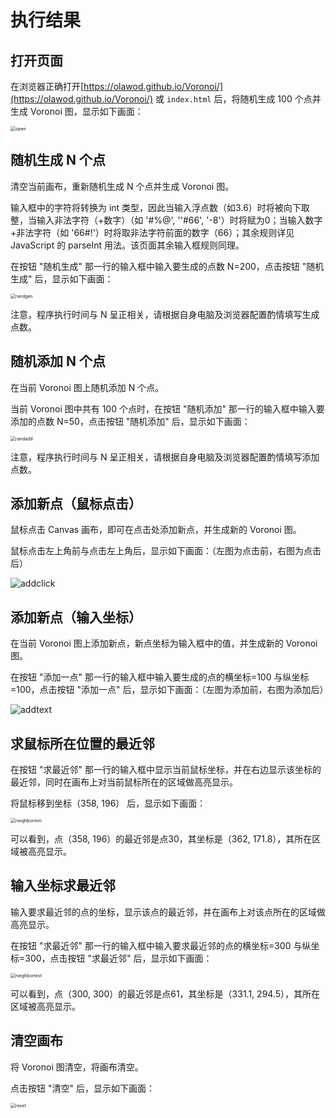 # 执行结果

## 打开页面

在浏览器正确打开[https://olawod.github.io/Voronoi/](https://olawod.github.io/Voronoi/) 或 `index.html` 后，将随机生成 100 个点并生成 Voronoi 图，显示如下画面：

<img src="https://cdn.jsdelivr.net/gh/OlaWod/Voronoi@1.0/docs/source/assets/open.png" alt="open" style="zoom:50%;" />

## 随机生成 N 个点

清空当前画布，重新随机生成 N 个点并生成 Voronoi 图。

输入框中的字符将转换为 int 类型，因此当输入浮点数（如3.6）时将被向下取整，当输入非法字符（+数字）（如 '#%@', ''#66', '-8'）时将赋为0；当输入数字+非法字符（如 '66#!'）时将取非法字符前面的数字（66）；其余规则详见 JavaScript 的 parseInt 用法。该页面其余输入框规则同理。

在按钮 "随机生成" 那一行的输入框中输入要生成的点数 N=200，点击按钮 "随机生成" 后，显示如下画面：

<img src="https://cdn.jsdelivr.net/gh/OlaWod/Voronoi@1.0/docs/source/assets/randgen.png" alt="randgen" style="zoom:50%;" />

注意，程序执行时间与 N 呈正相关，请根据自身电脑及浏览器配置酌情填写生成点数。

## 随机添加 N 个点

在当前 Voronoi 图上随机添加 N 个点。

当前 Voronoi 图中共有 100 个点时，在按钮 "随机添加" 那一行的输入框中输入要添加的点数 N=50，点击按钮 "随机添加" 后，显示如下画面：

<img src="https://cdn.jsdelivr.net/gh/OlaWod/Voronoi@1.0/docs/source/assets/randadd.png" alt="randadd" style="zoom:50%;" />

注意，程序执行时间与 N 呈正相关，请根据自身电脑及浏览器配置酌情填写添加点数。

## 添加新点（鼠标点击）

鼠标点击 Canvas 画布，即可在点击处添加新点，并生成新的 Voronoi 图。

鼠标点击左上角前与点击左上角后，显示如下画面：（左图为点击前，右图为点击后）

![addclick](https://cdn.jsdelivr.net/gh/OlaWod/Voronoi@1.0/docs/source/assets/addclick.jpg)

## 添加新点（输入坐标）

在当前 Voronoi 图上添加新点，新点坐标为输入框中的值，并生成新的 Voronoi 图。

在按钮 "添加一点" 那一行的输入框中输入要生成的点的横坐标=100 与纵坐标=100，点击按钮 "添加一点" 后，显示如下画面：（左图为添加前，右图为添加后）

![addtext](https://cdn.jsdelivr.net/gh/OlaWod/Voronoi@1.0/docs/source/assets/addtext.jpg)

## 求鼠标所在位置的最近邻

在按钮 "求最近邻" 那一行的输入框中显示当前鼠标坐标，并在右边显示该坐标的最近邻，同时在画布上对当前鼠标所在的区域做高亮显示。

将鼠标移到坐标（358, 196） 后，显示如下画面：

<img src="https://cdn.jsdelivr.net/gh/OlaWod/Voronoi@1.0/docs/source/assets/neighbormm.png" alt="neighbormm" style="zoom:50%;" />

可以看到，点（358, 196）的最近邻是点30，其坐标是（362, 171.8），其所在区域被高亮显示。

## 输入坐标求最近邻

输入要求最近邻的点的坐标，显示该点的最近邻，并在画布上对该点所在的区域做高亮显示。

在按钮 "求最近邻" 那一行的输入框中输入要求最近邻的点的横坐标=300 与纵坐标=300，点击按钮 "求最近邻" 后，显示如下画面：

<img src="https://cdn.jsdelivr.net/gh/OlaWod/Voronoi@1.0/docs/source/assets/neighbortext.png" alt="neighbortext" style="zoom:50%;" />

可以看到，点（300, 300）的最近邻是点61，其坐标是（331.1, 294.5），其所在区域被高亮显示。

## 清空画布

将 Voronoi 图清空，将画布清空。

点击按钮 "清空" 后，显示如下画面：

<img src="https://cdn.jsdelivr.net/gh/OlaWod/Voronoi@1.0/docs/source/assets/reset.png" alt="reset" style="zoom:50%;" />
